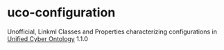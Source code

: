 # uco-configuration

Unofficial, Linkml Classes and Properties characterizing configurations in [Unified Cyber Ontology](https://unifiedcyberontology.org/) 1.1.0


